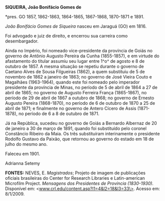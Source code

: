 **SIQUEIRA, João Bonifácio Gomes de**

\*pres. GO 1857, 1862-1863, 1864-1865, 1867-1868, 1870-1871 e 1891.

*João Bonifácio Gomes de Siqueira* nasceu em Jaraguá (GO) em 1816.

Foi advogado e juiz de direito, e encerrou sua carreira como
desembargador.

Ainda no Império, foi nomeado vice-presidente da província de Goiás no
governo de Antônio Augusto Pereira da Cunha (1855-1857), e em virtude do
afastamento do titular assumiu seu lugar entre 1^o^ de agosto e 8 de
outubro de 1857. A mesma situação se repetiu durante o governo de
Caetano Alves de Sousa Filgueiras (1862), a quem substituiu de 5 de
novembro de 1862 a janeiro de 1863; no governo de José Vieira Couto e
Magalhães (1963-1964), quando este foi nomeado pelo imperador presidente
da província de Minas, no período de 5 de abril de 1864 a 27 de abril de
1865; no governo de Augusto Ferreira França (1865-1867), no período de
29 de abril de 1867 a outubro de 1868; no governo de Ernesto Augusto
Pereira (1868-1870), no período de 6 de outubro de 1870 a 25 de abril de
1871; e finalmente no governo de Antero Cícero de Assis (1871-1878), no
período de 6 a 8 de outubro de 1871.

Já na República, sucedeu no governo de Goiás a Bernardo Albernaz de 20
de janeiro a 30 de março de 1891, quando foi substituído pelo coronel
Constâncio Ribeiro da Maia. Os três substituíram interinamente o
presidente Rodolfo Gustavo da Paixão, que retornou ao governo do estado
em 18 de julho do mesmo ano.

Faleceu em 1901.

Adrianna Setemy

**FONTES:** NEVES, E. *Magistrados*; Projeto de imagem de publicações
oficiais brasileiras do Center for Research Libraries e Latin-american
Microfilm Project. *Mensagens dos Presidentes de Província (1830-1930).*
Disponível em: \<www.crl.edu/content.asp?l1=4&l2=18&l3=33\>. Acesso em:
8/1/2009.
